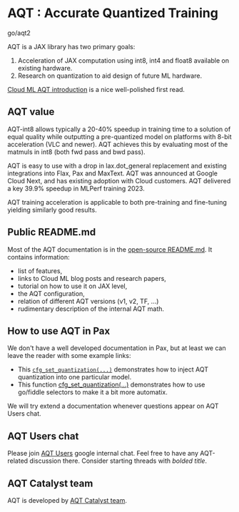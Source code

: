 # AQT : Accurate Quantized Training
go/aqt2

AQT is a JAX library has two primary goals:
1. Acceleration of JAX computation using int8, int4 and float8 available on existing hardware.
1. Research on quantization to aid design of future ML hardware.

[Cloud ML AQT introduction](https://cloud.google.com/blog/products/compute/accurate-quantized-training-aqt-for-tpu-v5e/) is a nice well-polished first read.

## AQT value

AQT-int8 allows typically a 20-40% speedup in training time to a solution of
equal quality while outputting a pre-quantized model on platforms with 8-bit
acceleration (VLC and newer).
AQT achieves this by evaluating most of the matmuls in int8 (both fwd pass and bwd pass).

AQT is easy to use with a drop in lax.dot_general replacement and existing integrations into Flax, Pax and MaxText.
AQT was announced at Google Cloud Next, and has existing adoption with Cloud customers.
AQT delivered a key 39.9% speedup in MLPerf training 2023.

AQT training acceleration is applicable to both pre-training and fine-tuning yielding similarly good results.

## Public README.md

Most of the AQT documentation is in the [open-source README.md](README.md).
It contains information:
- list of features,
- links to Cloud ML blog posts and research papers,
- tutorial on how to use it on JAX level,
- the AQT configuration,
- relation of different AQT versions (v1, v2, TF, ...)
- rudimentary description of the internal AQT math.

## How to use AQT in Pax

We don't have a well developed documentation in Pax, but at least we can leave
the reader with some example links:

- This [`cfg_set_quantization(...)`](http://google3/nlp/mum/pax/quantization/experiments.py;l=50;rcl=584723066)
  demonstrates how to inject AQT quantization into one particular model.
- This function [cfg_set_quantization(...)](http://google3/intelligence/mobile_llms/pax/ulm/pretrain.py;l=354;rcl=584722680)
  demonstrates how to use go/fiddle selectors to make it a bit more automatix.

We will try extend a documentation whenever questions appear on AQT Users chat.

## AQT Users chat

Please join [AQT Users](https://chat.google.com/room/AAAASQ4OKpw?cls=1) google internal chat.
Feel free to have any AQT-related discussion there.
Consider starting threads with *bolded title*.

## AQT Catalyst team

AQT is developed by [AQT Catalyst team](https://moma.corp.google.com/team/1448391999960).
